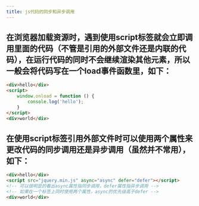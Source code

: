 ```yaml
---
title: js代码的同步和异步调用
---
```


## 在浏览器加载资源时，遇到使用script标签就会立即调用里面的代码（不管是引用的外部文件还是内联的代码），在运行代码的同时不会继续渲染其他元素，所以一般会将代码写在一个load事件函数里，如下：
```html
<div>hello</div>
<script>
	window.onload = function () {
		console.log('hello');
	}
</script>
<div>world</div>
``` 
## 在使用script标签引用外部文件时可以使用两个属性来更改代码的同步调用还是异步调用（虽然并不常用）， 如下：
```html
<div>hello</div>
<script src="jquery.min.js" async="async" defer="defer"></script>
<!-- 可以很明显的看出async属性指同步调用，defer属性指异步调用 -->
<!-- 如果在一个标签上同时使用两个属性，async的优先级高于defer -->
<div>world</div>
```

